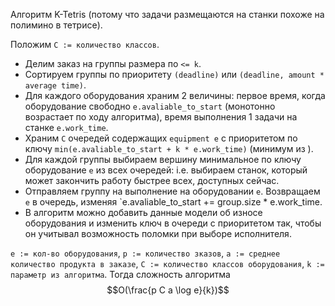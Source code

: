 Алгоритм K-Tetris (потому что задачи размещаются на станки похоже на полимино в тетрисе).

Положим `C := количество классов`.
- Делим заказ на группы размера по `<= k`.
- Сортируем группы по приоритету `(deadline)` или `(deadline, amount * average time)`.
- Для каждого оборудования храним 2 величины: первое время, когда оборудование свободно `e.avaliable_to_start` (монотонно возрастает по ходу алгоритма), время выполнения 1 задачи на станке `e.work_time`.
- Храним `C` очередей содержащих `equipment e` с приоритетом по ключу `min(e.avaliable_to_start + k * e.work_time)` (минимум из ).
- Для каждой группы выбираем вершину минимальное по ключу оборудование `e` из всех очередей: i.e. выбираем станок, который может закончить работу быстрее всех, доступных сейчас.
- Отправляем группу на выполнение на оборудовании `e`. Возвращаем `e` в очередь, изменяя `e.avaliable_to_start += group.size * e.work_time.
- В алгоритм можно добавить данные модели об износе оборудования и изменить ключ в очереди с приоритетом так, чтобы он учитывал возможность поломки при выборе исполнителя.


`e := кол-во оборудования`, `p := количество зказов`, `a := среднее количество продукта в заказе`, `C := количество классов оборудования`, `k := параметр из алгоритма`.
Тогда сложность алгоритма $$O(\frac{p С a \log e}{k})$$
